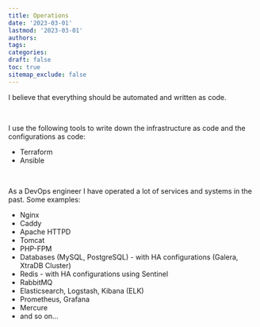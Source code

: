 ```yaml
---
title: Operations
date: '2023-03-01'
lastmod: '2023-03-01'
authors:
tags:
categories:
draft: false
toc: true
sitemap_exclude: false
---
```


<div class="bg-secondary-bg rounded px-6 py-6">

I believe that everything should be automated and written as code. 

<!--more-->
<br>

I use the following tools to write down the infrastructure as code and the configurations as code:

- Terraform
- Ansible

<br>

As a DevOps engineer I have operated a lot of services and systems in the past. Some examples:

- Nginx
- Caddy
- Apache HTTPD
- Tomcat
- PHP-FPM
- Databases (MySQL, PostgreSQL) - with HA configurations (Galera, XtraDB Cluster)
- Redis - with HA configurations using Sentinel
- RabbitMQ
- Elasticsearch, Logstash, Kibana (ELK)
- Prometheus, Grafana
- Mercure
- and so on...

</div>